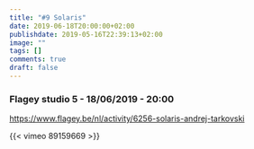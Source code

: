 ```yaml
---
title: "#9 Solaris"
date: 2019-06-18T20:00:00+02:00
publishdate: 2019-05-16T22:39:13+02:00
image: ""
tags: []
comments: true
draft: false
---
```


### Flagey studio 5 - 18/06/2019 - 20:00

<https://www.flagey.be/nl/activity/6256-solaris-andrej-tarkovski>

{{< vimeo 89159669 >}}
